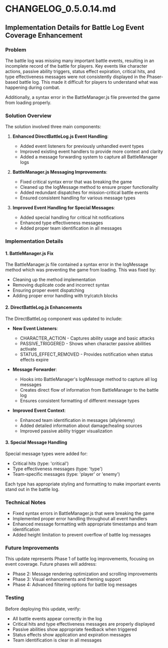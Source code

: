 # CHANGELOG_0.5.0.14.md

## Implementation Details for Battle Log Event Coverage Enhancement

### Problem

The battle log was missing many important battle events, resulting in an incomplete record of the battle for players. Key events like character actions, passive ability triggers, status effect expiration, critical hits, and type effectiveness messages were not consistently displayed in the Phaser-based battle log. This made it difficult for players to understand what was happening during combat.

Additionally, a syntax error in the BattleManager.js file prevented the game from loading properly.

### Solution Overview

The solution involved three main components:

1. **Enhanced DirectBattleLog.js Event Handling**:
   - Added event listeners for previously unhandled event types
   - Improved existing event handlers to provide more context and clarity
   - Added a message forwarding system to capture all BattleManager logs

2. **BattleManager.js Messaging Improvements**:
   - Fixed critical syntax error that was breaking the game
   - Cleaned up the logMessage method to ensure proper functionality
   - Added redundant dispatches for mission-critical battle events
   - Ensured consistent handling for various message types

3. **Improved Event Handling for Special Messages**:
   - Added special handling for critical hit notifications
   - Enhanced type effectiveness messages
   - Added proper team identification in all messages

### Implementation Details

#### 1. BattleManager.js Fix

The BattleManager.js file contained a syntax error in the logMessage method which was preventing the game from loading. This was fixed by:

- Cleaning up the method implementation
- Removing duplicate code and incorrect syntax
- Ensuring proper event dispatching
- Adding proper error handling with try/catch blocks

#### 2. DirectBattleLog.js Enhancements

The DirectBattleLog component was updated to include:

- **New Event Listeners**:
  - CHARACTER_ACTION - Captures ability usage and basic attacks
  - PASSIVE_TRIGGERED - Shows when character passive abilities activate
  - STATUS_EFFECT_REMOVED - Provides notification when status effects expire

- **Message Forwarder**:
  - Hooks into BattleManager's logMessage method to capture all log messages
  - Creates direct flow of information from BattleManager to the battle log
  - Ensures consistent formatting of different message types

- **Improved Event Context**:
  - Enhanced team identification in messages (ally/enemy)
  - Added detailed information about damage/healing sources
  - Improved passive ability trigger visualization

#### 3. Special Message Handling

Special message types were added for:

- Critical hits (type: 'critical')
- Type effectiveness messages (type: 'type')
- Team-specific messages (type: 'player' or 'enemy')

Each type has appropriate styling and formatting to make important events stand out in the battle log.

### Technical Notes

- Fixed syntax errors in BattleManager.js that were breaking the game
- Implemented proper error handling throughout all event handlers
- Enhanced message formatting with appropriate timestamps and team identification
- Added height limitation to prevent overflow of battle log messages

### Future Improvements

This update represents Phase 1 of battle log improvements, focusing on event coverage. Future phases will address:

- Phase 2: Message rendering optimization and scrolling improvements
- Phase 3: Visual enhancements and theming support
- Phase 4: Advanced filtering options for battle log messages

### Testing

Before deploying this update, verify:

- All battle events appear correctly in the log
- Critical hits and type effectiveness messages are properly displayed
- Passive abilities show appropriate feedback when triggered
- Status effects show application and expiration messages
- Team identification is clear in all messages